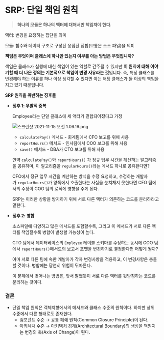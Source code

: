 # SRP: 단일 책임 원칙

> **하나의 모듈은 하나의 액터에 대해서만 책임져야 한다.**

액터: 변경을 요청하는 집단을 의미

모듈: 함수와 데이터 구조로 구성된 응집된 집합(보통은 소스 파일)을 의미

**책임은 무엇이며 클래스에 하나만 있는지 여부를 아는 방법은 무엇입니까?** 

책임은 클래스가 실행에 대한 책임이 있는 역할로 간주될 수 있지만 **이 원칙에 대해 이야기할 때 더 나은 정의는 기본적으로 책임이 변경 사유라는 것**입니다. 
즉, 특정 클래스를 변경해야 하는 이유를 하나 이상 생각할 수 있다면 이는 해당 클래스가 둘 이상의 책임을 지고 있기 때문입니다.

**SRP 원칙을 위반하는 징후들**

- **징후 1: 우발적 중복**
    
    
    Employee라는 단일 클래스에 세 액터가 결합되어졌다고 가정
    
    ![스크린샷 2021-11-15 오전 1.06.16.png](https://s3-us-west-2.amazonaws.com/secure.notion-static.com/b54221d7-1a50-4dc1-a28c-9bc3583cd93e/스크린샷_2021-11-15_오전_1.06.16.png)
    
    - `calculatePay()` 메서드 - 회계팀에서 CFO 보고를 위해 사용
    - `reportHours()` 메서드 - 인사팀에서 COO 보고를 위해 사용
    - `save()` 메서드 - DBA가 CTO 보고를 위해 사용
    
    만약 `calculatePay()`와 `reportHours()` 가 정규 업무 시간을 계산하는 알고리즘을 공유하며, 이 알고리즘을 `regularHours()`라는 메서드 하나로 공유한다면?
    
    CFO에서 정규 업무 시간을 계산하는 방식을 수정 요청하고, 수정하는 개발자가 `regularHours()`가 양쪽에서 호출한다는 사실을 눈치채지 못한다면 CFO 팀에서의 수정이 COO 팀의 로직에 영향을 주게 된다.
    
    SRP는 이러한 상황을 방지하기 위해 서로 다른 액터가 의존하는 코드를 분리하라고 말한다.
    
- **징후 2: 병합**
    
    소스파일에 다양하고 많은 메서드를 포함할수록, 그리고 이 메서드가 서로 다른 액터를 책임질수록 병합이 발생할 가능성이 높다.
    
    CTO 팀에서 데이터베이스의 `Employee` 테이블 스키마를 수정하는 동시에 COO 팀에서 `reportHours()`메서드의 보고서 포맷을 변경하기로 결정한다면 어떻게 될까?
    
    아마 서로 다른 팀에 속한 개발자가 각자 변경사항을 적용하고, 이 변경사항은 충돌할 것이다. 병합에는 당연히 위험이 뒤따른다.
    
    이 문제에서 벗어나는 방법은, 앞서 말했듯이 서로 다른 액터를 뒷받침하는 코드를 분리하는 것이다.

### 결론

- 단일 책임 원칙은 객체지향에서의 메서드와 클래스 수준의 원칙이다. 하지만 상위 수준에서 다른 형태로도 존재한다.
    - 컴포넌트 수준 → 공통 폐쇄 원칙(Common Closure Principle)이 된다.
    - 아키텍처 수준 → 아키텍처 경계(Architectural Boundary)의 생성을 책임지는 변경의 축(Axis of Change)이 된다.
